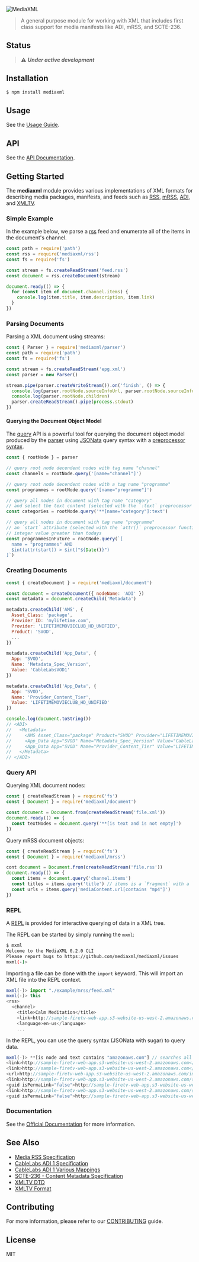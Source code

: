 ![MediaXML](https://raw.githubusercontent.com/mediaxml/mediaxml/master/assets/logo-whitebackgroud.png)

> A general purpose module for working with XML that includes first
> class support for media manifests like ADI, mRSS, and SCTE-236.

## Status

> :warning: **_Under active development_**

## Installation

```sh
$ npm install mediaxml
```

## Usage

See the [Usage Guide](https://mediaxml.github.io/mediaxml/#usage).

## API

See the [API Documentation](https://mediaxml.github.io/mediaxml/#api).

## Getting Started

The **mediaxml** module provides various implementations of XML formats
for describing media packages, manifests, and feeds such as
[RSS](#rss-guide), [mRSS](#mrss-guide), [ADI](#adi-guide),
and [XMLTV](#xmltv-guide).

### Simple Example

In the example below, we parse a [rss](#rss-guide) feed and enumerate
all of the items in the document's channel.

```js
const path = require('path')
const rss = require('mediaxml/rss')
const fs = require('fs')

const stream = fs.createReadStream('feed.rss')
const document = rss.createDocument(stream)

document.ready(() => {
  for (const item of document.channel.items) {
    console.log(item.title, item.description, item.link)
  }
})
```

### Parsing Documents

Parsing a XML document using streams:

```js
const { Parser } = require('mediaxml/parser')
const path = require('path')
const fs = require('fs')

const stream = fs.createReadStream('epg.xml')
const parser = new Parser()

stream.pipe(parser.createWriteStream()).on('finish', () => {
  console.log(parser.rootNode.sourceInfoUrl, parser.rootNode.sourceInfoName)
  console.log(parser.rootNode.children)
  parser.createReadStream().pipe(process.stdout)
})
```

#### Querying the Document Object Model

The [query](#query-guide) API is a powerful tool for querying the
document object model produced by the [parser](#parsing-documents)
using [JSONata](https://jsonata.org) query syntax with a [preprocessor
syntax](#query-preprocessor).

```js
const { rootNode } = parser

// query root node decendent nodes with tag name "channel"
const channels = rootNode.query('[name="channel"]')

// query root node decendent nodes with a tag name "programme"
const programmes = rootNode.query('[name="programme"]')

// query all nodes in document with tag name "category"
// and select the text content (selected with the `:text` preprocessor function)
const categories = rootNode.query('**[name="category"]:text')

// query all nodes in document with tag name "programme"
// an `start` attribute (selected with the `attr()` preprocessor function)
// integer value greater than todays
const programmesInFuture = rootNode.query(`[
  name = "programmes" AND
  $int(attr(start)) > $int("${Date()}")
]`)
```

### Creating Documents

```js
const { createDocument } = require('mediaxml/document')

const document = createDocument({ nodeName: 'ADI' })
const metadata = document.createChild('Metadata')

metadata.createChild('AMS', {
  Asset_Class: 'package',
  Provider_ID: 'mylifetime.com',
  Provider: 'LIFETIMEMOVIECLUB_HD_UNIFIED',
  Product: 'SVOD',
  ...
})

metadata.createChild('App_Data', {
  App: 'SVOD',
  Name: 'Metadata_Spec_Version',
  Value: 'CableLabsVOD1'
})

metadata.createChild('App_Data', {
  App: 'SVOD',
  Name: 'Provider_Content_Tier',
  Value: 'LIFETIMEMOVIECLUB_HD_UNIFIED'
})

console.log(document.toString())
// <ADI>
//   <Metadata>
//     <AMS Asset_Class="package" Product="SVOD" Provider="LIFETIMEMOVIECLUB_HD_UNIFIED" Provider_ID="mylifetime.com" Verb="" Version_Major="3" Version_Minor="0" Creation_Date="2020-09-29" Description="AcquiredMovie_FriendsWhoKill_241958-package" Asset_ID="LFHP2419582007240000" Asset_Name="LFHP2419582007240000_AMVE_HD" />
//     <App_Data App="SVOD" Name="Metadata_Spec_Version" Value="CableLabsVOD1.1" />
//     <App_Data App="SVOD" Name="Provider_Content_Tier" Value="LIFETIMEMOVIECLUB_HD_UNIFIED" />
//   </Metadata>
// </ADI>
```

### Query API

Querying XML document nodes:

```js
const { createReadStream } = require('fs')
const { Document } = require('mediaxml/document')

const document = Document.from(createReadStream('file.xml'))
document.ready(() => {
  const textNodes = document.query('**[is text and is not empty]')
})
```

Query mRSS document objects:

```js
const { createReadStream } = require('fs')
const { Document } = require('mediaxml/mrss')

cont document = Document.from(createReadStream('file.rss'))
document.ready(() => {
  const items = document.query('channel.items')
  const titles = items.query('title') // items is a `Fragment` with a `query()` function
  const urls = items.query('mediaContent.url[contains "mp4"]')
})
```

### REPL

A [REPL](https://en.wikipedia.org/wiki/Read%E2%80%93eval%E2%80%93print_loop) is
provided for interactive querying of data in a XML tree.

The REPL can be started by simply running the `mxml`:

```sh
$ mxml
Welcome to the MediaXML 0.2.0 CLI
Please report bugs to https://github.com/mediaxml/mediaxml/issues
mxml(-)>
```

Importing a file can be done with the `import` keyword. This will import
an XML file into the REPL context.

```js
mxml(-)> import "./example/mrss/feed.xml"
mxml(-)> this
<rss>
  <channel>
    <title>Calm Meditation</title>
    <link>http://sample-firetv-web-app.s3-website-us-west-2.amazonaws.com</link>
    <language>en-us</language>
    ...
```

In the REPL, you can use the query syntax (JSONata with sugar) to query
data.

```js
mxml(-)> **[is node and text contains "amazonaws.com"] // searches all nodes with '**' wildcard operator
<link>http://sample-firetv-web-app.s3-website-us-west-2.amazonaws.com</link>
<link>http://sample-firetv-web-app.s3-website-us-west-2.amazonaws.com</link>
<url>http://sample-firetv-web-app.s3-website-us-west-2.amazonaws.com/images/calmmeditationlogo_small.png</url>
<link>http://sample-firetv-web-app.s3-website-us-west-2.amazonaws.com/shade/</link>
<guid isPermaLink="false">http://sample-firetv-web-app.s3-website-us-west-2.amazonaws.com/shade/</guid>
<link>http://sample-firetv-web-app.s3-website-us-west-2.amazonaws.com/spectators/</link>
<guid isPermaLink="false">http://sample-firetv-web-app.s3-website-us-west-2.amazonaws.com/spectators/</guid>
```

### Documentation

See the [Official Documentation](https://mediaxml.github.io/mediaxml) for
more information.

## See Also

  * [Media RSS Specification](https://www.rssboard.org/media-rss)
  * [CableLabs ADI 1 Specification](https://community.cablelabs.com/wiki/plugins/servlet/cablelabs/alfresco/download?id=8f900e8b-d1eb-4834-bd26-f04bd623c3d2)
  * [CableLabs ADI 1 Various Mappings](https://www.w3.org/2008/WebVideo/Annotations/drafts/ontology10/CR/mappings_tested/CableLabs1.htm)
  * [SCTE-236 - Content Metadata Specification](https://scte-cms-resource-storage.s3.amazonaws.com/ANSI_SCTE-35-2019a-1582645390859.pdf)
  * [XMLTV DTD](https://github.com/XMLTV/xmltv/blob/master/xmltv.dtd)
  * [XMLTV Format](http://wiki.xmltv.org/index.php/XMLTVFormat)

## Contributing

For more information, please refer to our [CONTRIBUTING](.github/CONTRIBUTING.md) guide.

## License

MIT
